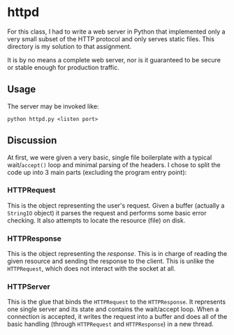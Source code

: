 httpd
=====
For this class, I had to write a web server in Python that implemented
only a very small subset of the HTTP protocol and only serves static
files. This directory is my solution to that assignment.

It is by no means a complete web server, nor is it guaranteed to be
secure or stable enough for production traffic.


Usage
-----
The server may be invoked like:

    python httpd.py <listen port>


Discussion
----------
At first, we were given a very basic, single file boilerplate with a
typical wait/`accept()` loop and minimal parsing of the headers. I chose
to split the code up into 3 main parts (excluding the program entry
point):

### HTTPRequest
This is the object representing the user's request. Given a buffer
(actually a `StringIO` object) it parses the request and performs some
basic error checking. It also attempts to locate the resource (file) on disk.

### HTTPResponse
This is the object representing the *response*. This is in charge of
reading the given resource and sending the response to the client. This
is unlike the `HTTPRequest`, which does not interact with the socket at
all.

### HTTPServer
This is the glue that binds the `HTTPRequest` to the `HTTPResponse`. It
represents one single server and its state and contains the
wait/accept loop. When a connection is accepted, it writes the request
into a buffer and does all of the basic handling (through `HTTPRequest`
and `HTTPResponse`) in a new thread.


